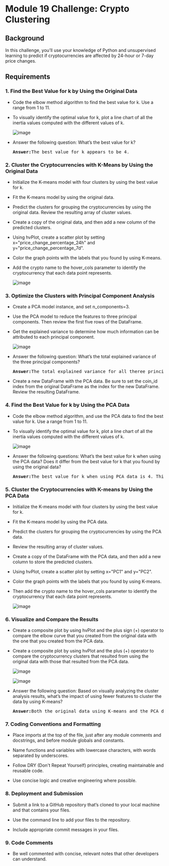 <h1>Module 19 Challenge: Crypto Clustering</h1>

<h2>Background</h2>
<p>In this challenge, you’ll use your knowledge of Python and unsupervised learning to predict if cryptocurrencies are affected by 24-hour or 7-day price changes.</p>

<h2>Requirements</h2>

<h3>1. Find the Best Value for k by Using the Original Data</h3>

- Code the elbow method algorithm to find the best value for k. Use a range from 1 to 11.

- To visually identify the optimal value for k, plot a line chart of all the inertia values computed with the different values of k.

  ![image](https://github.com/user-attachments/assets/1a09cd2d-742c-4b3f-ab24-3cb9562d22a6)

- Answer the following question: What’s the best value for k?

  <pre><strong>Answer:</strong>The best value for k appears to be 4. </pre>

<h3>2. Cluster the Cryptocurrencies with K-Means by Using the Original Data</h3>

- Initialize the K-means model with four clusters by using the best value for k.

- Fit the K-means model by using the original data.

- Predict the clusters for grouping the cryptocurrencies by using the original data. Review the resulting array of cluster values.

- Create a copy of the original data, and then add a new column of the predicted clusters.

- Using hvPlot, create a scatter plot by setting x="price_change_percentage_24h" and y="price_change_percentage_7d".
  
- Color the graph points with the labels that you found by using K-means.
  
- Add the crypto name to the hover_cols parameter to identify the cryptocurrency that each data point represents.

  ![image](https://github.com/user-attachments/assets/6673d5cf-c6e2-4dc1-9a53-54b70be070dc)

<h3>3. Optimize the Clusters with Principal Component Analysis</h3> 

- Create a PCA model instance, and set n_components=3. 

- Use the PCA model to reduce the features to three principal components. Then review the first five rows of the DataFrame.

- Get the explained variance to determine how much information can be attributed to each principal component.

  ![image](https://github.com/user-attachments/assets/c76b6c41-065d-47bc-a706-2acafc66aee3)

- Answer the following question: What’s the total explained variance of the three principal components?

  <pre><strong>Answer:</strong>The total explained variance for all theree principal components is 0.89503166 or roughly 90%. </pre>

- Create a new DataFrame with the PCA data. Be sure to set the coin_id index from the original DataFrame as the index for the new DataFrame. Review the resulting DataFrame.

<h3>4. Find the Best Value for k by Using the PCA Data</h3>

- Code the elbow method algorithm, and use the PCA data to find the best value for k. Use a range from 1 to 11. 

- To visually identify the optimal value for k, plot a line chart of all the inertia values computed with the different values of k.

  ![image](https://github.com/user-attachments/assets/8cf30569-1f82-42c9-857b-0e4b2dac11af)

- Answer the following questions: What’s the best value for k when using the PCA data? Does it differ from the best value for k that you found by using the original data?

  <pre><strong>Answer:</strong>The best value for k when using PCA data is 4. This is the same as the best value for k that was found using the original data.</pre>

<h3>5. Cluster the Cryptocurrencies with K-means by Using the PCA Data</h3>

- Initialize the K-means model with four clusters by using the best value for k.

- Fit the K-means model by using the PCA data.

- Predict the clusters for grouping the cryptocurrencies by using the PCA data.
  
- Review the resulting array of cluster values.

- Create a copy of the DataFrame with the PCA data, and then add a new column to store the predicted clusters. 

- Using hvPlot, create a scatter plot by setting x="PC1" and y="PC2".
  
- Color the graph points with the labels that you found by using K-means.
  
- Then add the crypto name to the hover_cols parameter to identify the cryptocurrency that each data point represents.

  ![image](https://github.com/user-attachments/assets/06f5f44c-0355-41cf-9161-e50b814db901)

<h3>6. Visualize and Compare the Results</h3>

- Create a composite plot by using hvPlot and the plus sign (+) operator to compare the elbow curve that you created from the original data with the one that you created from the PCA data.

- Create a composite plot by using hvPlot and the plus (+) operator to compare the cryptocurrency clusters that resulted from using the original data with those that resulted from the PCA data.

  ![image](https://github.com/user-attachments/assets/fd956e17-7ff8-42f9-9ff7-53a49847bc56)

  ![image](https://github.com/user-attachments/assets/4c5577b1-b4b4-47d6-b25a-7d0437d0672f)

- Answer the following question: Based on visually analyzing the cluster analysis results, what’s the impact of using fewer features to cluster the data by using K-means?

  <pre><strong>Answer:</strong>Both the original data using K-means and the PCA data showed the optimal number of clusters to be 4.</pre>

<h3>7. Coding Conventions and Formatting</h3>

- Place imports at the top of the file, just after any module comments and docstrings, and before module globals and constants.

- Name functions and variables with lowercase characters, with words separated by underscores.

- Follow DRY (Don't Repeat Yourself) principles, creating maintainable and reusable code.

- Use concise logic and creative engineering where possible.

<h3>8. Deployment and Submission</h3>

- Submit a link to a GitHub repository that’s cloned to your local machine and that contains your files.

- Use the command line to add your files to the repository.

- Include appropriate commit messages in your files.

<h3>9. Code Comments</h3>

- Be well commented with concise, relevant notes that other developers can understand.
